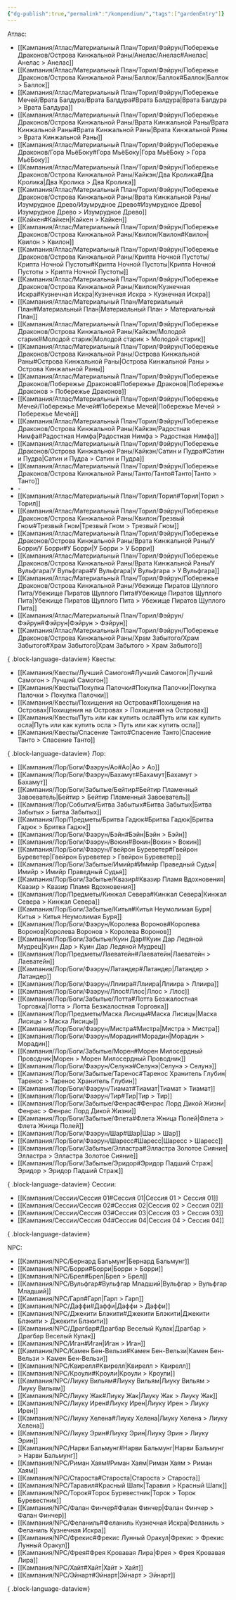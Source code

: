 ```yaml
---
{"dg-publish":true,"permalink":"/kompendium/","tags":["gardenEntry"]}
---
```


Атлас:
- [[Кампания/Атлас/Материальный План/Торил/Фэйрун/Побережье Драконов/Острова Кинжальной Раны/Анелас/Анелас#Анелас\|Анелас > Анелас]]
- [[Кампания/Атлас/Материальный План/Торил/Фэйрун/Побережье Драконов/Острова Кинжальной Раны/Баллок/Баллок#Баллок\|Баллок > Баллок]]
- [[Кампания/Атлас/Материальный План/Торил/Фэйрун/Побережье Мечей/Врата Балдура/Врата Балдура#Врата Балдура\|Врата Балдура > Врата Балдура]]
- [[Кампания/Атлас/Материальный План/Торил/Фэйрун/Побережье Драконов/Острова Кинжальной Раны/Врата Кинжальной Раны/Врата Кинжальной Раны#Врата Кинжальной Раны\|Врата Кинжальной Раны > Врата Кинжальной Раны]]
- [[Кампания/Атлас/Материальный План/Торил/Фэйрун/Побережье Драконов/Гора МьёБоку#Гора МьёБоку\|Гора МьёБоку > Гора МьёБоку]]
- [[Кампания/Атлас/Материальный План/Торил/Фэйрун/Побережье Драконов/Острова Кинжальной Раны/Кайкэн/Два Кролика#Два Кролика\|Два Кролика > Два Кролика]]
- [[Кампания/Атлас/Материальный План/Торил/Фэйрун/Побережье Драконов/Острова Кинжальной Раны/Врата Кинжальной Раны/Изумрудное Древо/Изумрудное Древо#Изумрудное Древо\|Изумрудное Древо > Изумрудное Древо]]
- [[Кайкен#Кайкен\|Кайкен > Кайкен]]
- [[Кампания/Атлас/Материальный План/Торил/Фэйрун/Побережье Драконов/Острова Кинжальной Раны/Квилон/Квилон#Квилон\|Квилон > Квилон]]
- [[Кампания/Атлас/Материальный План/Торил/Фэйрун/Побережье Драконов/Острова Кинжальной Раны/Крипта Ночной Пустоты/Крипта Ночной Пустоты#Крипта Ночной Пустоты\|Крипта Ночной Пустоты > Крипта Ночной Пустоты]]
- [[Кампания/Атлас/Материальный План/Торил/Фэйрун/Побережье Драконов/Острова Кинжальной Раны/Квилон/Кузнечная Искра#Кузнечная Искра\|Кузнечная Искра > Кузнечная Искра]]
- [[Кампания/Атлас/Материальный План/Материальный План#Материальный План\|Материальный План > Материальный План]]
- [[Кампания/Атлас/Материальный План/Торил/Фэйрун/Побережье Драконов/Острова Кинжальной Раны/Кайкэн/Молодой старик#Молодой старик\|Молодой старик > Молодой старик]]
- [[Кампания/Атлас/Материальный План/Торил/Фэйрун/Побережье Драконов/Острова Кинжальной Раны/Острова Кинжальной Раны#Острова Кинжальной Раны\|Острова Кинжальной Раны > Острова Кинжальной Раны]]
- [[Кампания/Атлас/Материальный План/Торил/Фэйрун/Побережье Драконов/Побережье Драконов#Побережье Драконов\|Побережье Драконов > Побережье Драконов]]
- [[Кампания/Атлас/Материальный План/Торил/Фэйрун/Побережье Мечей/Побережье Мечей#Побережье Мечей\|Побережье Мечей > Побережье Мечей]]
- [[Кампания/Атлас/Материальный План/Торил/Фэйрун/Побережье Драконов/Острова Кинжальной Раны/Кайкэн/Радостная Нимфа#Радостная Нимфа\|Радостная Нимфа > Радостная Нимфа]]
- [[Кампания/Атлас/Материальный План/Торил/Фэйрун/Побережье Драконов/Острова Кинжальной Раны/Кайкэн/Сатин и Пудра#Сатин и Пудра\|Сатин и Пудра > Сатин и Пудра]]
- [[Кампания/Атлас/Материальный План/Торил/Фэйрун/Побережье Драконов/Острова Кинжальной Раны/Танто/Танто#Танто\|Танто > Танто]]
- \-
- [[Кампания/Атлас/Материальный План/Торил/Торил#Торил\|Торил > Торил]]
- [[Кампания/Атлас/Материальный План/Торил/Фэйрун/Побережье Драконов/Острова Кинжальной Раны/Квилон/Трезвый Гном#Трезвый Гном\|Трезвый Гном > Трезвый Гном]]
- [[Кампания/Атлас/Материальный План/Торил/Фэйрун/Побережье Драконов/Острова Кинжальной Раны/Врата Кинжальной Раны/У Борри/У Борри#У Борри\|У Борри > У Борри]]
- [[Кампания/Атлас/Материальный План/Торил/Фэйрун/Побережье Драконов/Острова Кинжальной Раны/Врата Кинжальной Раны/У Вульфгара/У Вульфгара#У Вульфгара\|У Вульфгара > У Вульфгара]]
- [[Кампания/Атлас/Материальный План/Торил/Фэйрун/Побережье Драконов/Острова Кинжальной Раны/Убежище Пиратов Щуплого Пита/Убежище Пиратов Щуплого Пита#Убежище Пиратов Щуплого Пита\|Убежище Пиратов Щуплого Пита > Убежище Пиратов Щуплого Пита]]
- [[Кампания/Атлас/Материальный План/Торил/Фэйрун/Фэйрун#Фэйрун\|Фэйрун > Фэйрун]]
- [[Кампания/Атлас/Материальный План/Торил/Фэйрун/Побережье Драконов/Острова Кинжальной Раны/Храм Забытого/Храм Забытого#Храм Забытого\|Храм Забытого > Храм Забытого]]

{ .block-language-dataview}
Квесты:
- [[Кампания/Квесты/Лучший Самогон#Лучший Самогон\|Лучший Самогон > Лучший Самогон]]
- [[Кампания/Квесты/Покупка Палочки#Покупка Палочки\|Покупка Палочки > Покупка Палочки]]
- [[Кампания/Квесты/Похищения на Островах#Похищения на Островах\|Похищения на Островах > Похищения на Островах]]
- [[Кампания/Квесты/Путь или как купить осла#Путь или как купить осла\|Путь или как купить осла > Путь или как купить осла]]
- [[Кампания/Квесты/Спасение Танто#Спасение Танто\|Спасение Танто > Спасение Танто]]

{ .block-language-dataview}
Лор:
- [[Кампания/Лор/Боги/Фаэрун/Ао#Ао\|Ао > Ао]]
- [[Кампания/Лор/Боги/Фаэрун/Бахамут#Бахамут\|Бахамут > Бахамут]]
- [[Кампания/Лор/Боги/Забытые/Бейтир#Бейтир Пламенный Завоеватель\|Бейтир > Бейтир Пламенный Завоеватель]]
- [[Кампания/Лор/События/Битва Забытых#Битва Забытых\|Битва Забытых > Битва Забытых]]
- [[Кампания/Лор/Предметы/Бритва Гадюк#Бритва Гадюк\|Бритва Гадюк > Бритва Гадюк]]
- [[Кампания/Лор/Боги/Фаэрун/Бэйн#Бэйн\|Бэйн > Бэйн]]
- [[Кампания/Лор/Боги/Фаэрун/Вокин#Вокин\|Вокин > Вокин]]
- [[Кампания/Лор/Боги/Фаэрун/Гвейрон Буреветер#Гвейрон Буреветер\|Гвейрон Буреветер > Гвейрон Буреветер]]
- [[Кампания/Лор/Боги/Забытые/Имийр#Имийр Праведный Судья\|Имийр > Имийр Праведный Судья]]
- [[Кампания/Лор/Боги/Забытые/Квазир#Квазир Пламя Вдохновения\|Квазир > Квазир Пламя Вдохновения]]
- [[Кампания/Лор/Предметы/Кинжал Севера#Кинжал Севера\|Кинжал Севера > Кинжал Севера]]
- [[Кампания/Лор/Боги/Забытые/Китья#Китья Неумолимая Буря\|Китья > Китья Неумолимая Буря]]
- [[Кампания/Лор/Боги/Фаэрун/Королева Воронов#Королева Воронов\|Королева Воронов > Королева Воронов]]
- [[Кампания/Лор/Боги/Забытые/Куин Дар#Куин Дар Ледяной Мудрец\|Куин Дар > Куин Дар Ледяной Мудрец]]
- [[Кампания/Лор/Предметы/Лаеватейн#Лаеватейн\|Лаеватейн > Лаеватейн]]
- [[Кампания/Лор/Боги/Фаэрун/Латандер#Латандер\|Латандер > Латандер]]
- [[Кампания/Лор/Боги/Фаэрун/Ллиира#Ллиира\|Ллиира > Ллиира]]
- [[Кампания/Лор/Боги/Фаэрун/Ллос#Ллос\|Ллос > Ллос]]
- [[Кампания/Лор/Боги/Забытые/Лотта#Лотта Безжалостная Торговка\|Лотта > Лотта Безжалостная Торговка]]
- [[Кампания/Лор/Предметы/Маска Лисицы#Маска Лисицы\|Маска Лисицы > Маска Лисицы]]
- [[Кампания/Лор/Боги/Фаэрун/Мистра#Мистра\|Мистра > Мистра]]
- [[Кампания/Лор/Боги/Фаэрун/Морадин#Морадин\|Морадин > Морадин]]
- [[Кампания/Лор/Боги/Забытые/Морен#Морен Милосердный Проводник\|Морен > Морен Милосердный Проводник]]
- [[Кампания/Лор/Боги/Фаэрун/Селунэ#Селунэ\|Селунэ > Селунэ]]
- [[Кампания/Лор/Боги/Забытые/Таренос#Таренос Хранитель Глубин\|Таренос > Таренос Хранитель Глубин]]
- [[Кампания/Лор/Боги/Фаэрун/Тиамат#Тиамат\|Тиамат > Тиамат]]
- [[Кампания/Лор/Боги/Фаэрун/Тир#Тир\|Тир > Тир]]
- [[Кампания/Лор/Боги/Забытые/Фенрас#Фенрас Лорд Дикой Жизни\|Фенрас > Фенрас Лорд Дикой Жизни]]
- [[Кампания/Лор/Боги/Забытые/Флета#Флета Жница Полей\|Флета > Флета Жница Полей]]
- [[Кампания/Лор/Боги/Фаэрун/Шар#Шар\|Шар > Шар]]
- [[Кампания/Лор/Боги/Фаэрун/Шаресс#Шаресс\|Шаресс > Шаресс]]
- [[Кампания/Лор/Боги/Забытые/Элластра#Элластра Золотое Сияние\|Элластра > Элластра Золотое Сияние]]
- [[Кампания/Лор/Боги/Забытые/Эридор#Эридор Падший Страж\|Эридор > Эридор Падший Страж]]

{ .block-language-dataview}
Сессии:
- [[Кампания/Сессии/Сессия 01#Сессия 01\|Сессия 01 > Сессия 01]]
- [[Кампания/Сессии/Сессия 02#Сессия 02\|Сессия 02 > Сессия 02]]
- [[Кампания/Сессии/Сессия 03#Сессия 03\|Сессия 03 > Сессия 03]]
- [[Кампания/Сессии/Сессия 04#Сессия 04\|Сессия 04 > Сессия 04]]

{ .block-language-dataview}

NPC:
- [[Кампания/NPC/Бернард Бальмунг\|Бернард Бальмунг]]
- [[Кампания/NPC/Борри#Борри\|Борри > Борри]]
- [[Кампания/NPC/Брел#Брел\|Брел > Брел]]
- [[Кампания/NPC/Вульфгар#Вульфгар Младший\|Вульфгар > Вульфгар Младший]]
- [[Кампания/NPC/Гарп#Гарп\|Гарп > Гарп]]
- [[Кампания/NPC/Даффи#Даффи\|Даффи > Даффи]]
- [[Кампания/NPC/Джекити Блэкити#Джекити Блэкити\|Джекити Блэкити > Джекити Блэкити]]
- [[Кампания/NPC/Драгбар#Драгбар Веселый Кулак\|Драгбар > Драгбар Веселый Кулак]]
- [[Кампания/NPC/Иган#Иган\|Иган > Иган]]
- [[Кампания/NPC/Камен Бен-Вельзи#Камен Бен-Вельзи\|Камен Бен-Вельзи > Камен Бен-Вельзи]]
- [[Кампания/NPC/Квирелл#Квирелл\|Квирелл > Квирелл]]
- [[Кампания/NPC/Кроули#Кроули\|Кроули > Кроули]]
- [[Кампания/NPC/Лиуку Вильям#Лиуку Вильям\|Лиуку Вильям > Лиуку Вильям]]
- [[Кампания/NPC/Лиуку Жак#Лиуку Жак\|Лиуку Жак > Лиуку Жак]]
- [[Кампания/NPC/Лиуку Ирен#Лиуку Ирен\|Лиуку Ирен > Лиуку Ирен]]
- [[Кампания/NPC/Лиуку Хелена#Лиуку Хелена\|Лиуку Хелена > Лиуку Хелена]]
- [[Кампания/NPC/Лиуку Эрин#Лиуку Эрин\|Лиуку Эрин > Лиуку Эрин]]
- [[Кампания/NPC/Нарви Бальмунг#Нарви Бальмунг\|Нарви Бальмунг > Нарви Бальмунг]]
- [[Кампания/NPC/Риман Хаям#Риман Хаям\|Риман Хаям > Риман Хаям]]
- [[Кампания/NPC/Староста#Староста\|Староста > Староста]]
- [[Кампания/NPC/Таравил#Красный Шапк\|Таравил > Красный Шапк]]
- [[Кампания/NPC/Торок#Торок Буревестник\|Торок > Торок Буревестник]]
- [[Кампания/NPC/Фалан Финчер#Фалан Финчер\|Фалан Финчер > Фалан Финчер]]
- [[Кампания/NPC/Феланиль#Феланиль Кузнечная Искра\|Феланиль > Феланиль Кузнечная Искра]]
- [[Кампания/NPC/Фрекис#Фрекис Лунный Оракул\|Фрекис > Фрекис Лунный Оракул]]
- [[Кампания/NPC/Фрея#Фрея Кровавая Лира\|Фрея > Фрея Кровавая Лира]]
- [[Кампания/NPC/Хайт#Хайт\|Хайт > Хайт]]
- [[Кампания/NPC/Эйнарт#Эйнарт\|Эйнарт > Эйнарт]]

{ .block-language-dataview}